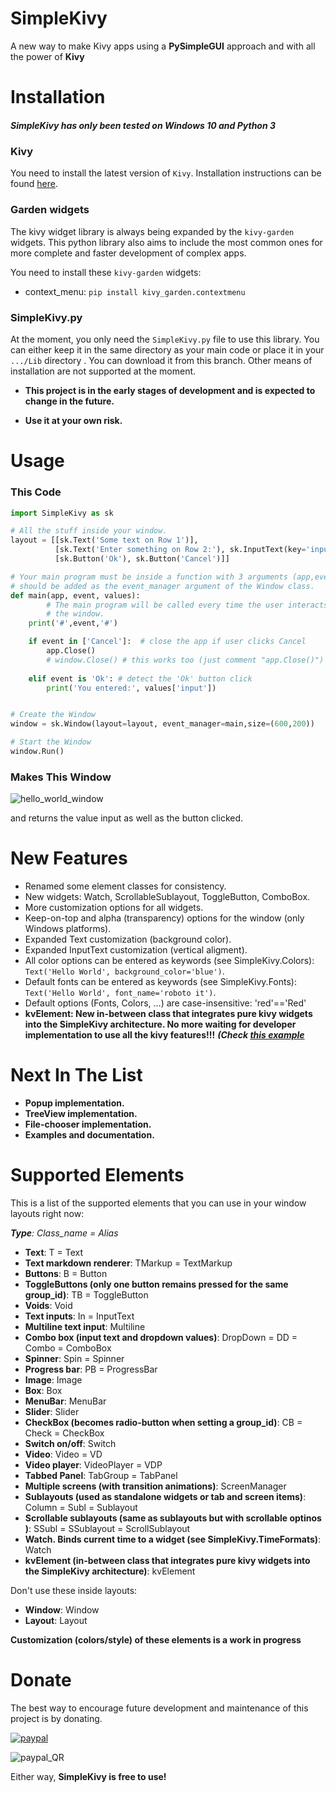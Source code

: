 # SimpleKivy
A new way to make Kivy apps using a **PySimpleGUI** approach and with all the power of **Kivy**

# Installation
##### SimpleKivy has only been tested on **Windows 10** and Python 3
### Kivy
You need to install the latest version of `Kivy`. Installation instructions can be found [here](https://kivy.org/doc/stable/gettingstarted/installation.html).

### Garden widgets
The kivy widget library is always being expanded by the `kivy-garden` widgets. This python library also aims to include the most common ones for more complete and faster development of complex apps.

You need to install these `kivy-garden` widgets:

* context_menu: ```pip install kivy_garden.contextmenu```

### SimpleKivy.py
At the moment, you only need the `SimpleKivy.py` file to use this library. You can either keep it in the same directory as your main code or place it in your `.../Lib` directory . You can download it from this branch.
Other means of installation are not supported at the moment. 

* **This project is in the early stages of development and is expected to change in the future.**

* **Use it at your own risk.**

# Usage

### This Code

```python
import SimpleKivy as sk

# All the stuff inside your window.
layout = [[sk.Text('Some text on Row 1')],
          [sk.Text('Enter something on Row 2:'), sk.InputText(key='input')],
          [sk.Button('Ok'), sk.Button('Cancel')]]

# Your main program must be inside a function with 3 arguments (app,event,values) and 
# should be added as the event_manager argument of the Window class.
def main(app, event, values):
        # The main program will be called every time the user interacts with
        # the window.    
    print('#',event,'#')

    if event in ['Cancel']:  # close the app if user clicks Cancel
        app.Close()
        # window.Close() # this works too (just comment "app.Close()")
    
    elif event is 'Ok': # detect the 'Ok' button click
    	print('You entered:', values['input'])


# Create the Window
window = sk.Window(layout=layout, event_manager=main,size=(600,200))

# Start the Window
window.Run()
```

### Makes This Window

![hello_world_window](https://github.com/SuperMechaDeathChrist/SimpleKivy/raw/master/images/hello_world_window.PNG)

and returns the value input as well as the button clicked.

# New Features
- Renamed some element classes for consistency.
- New widgets: Watch, ScrollableSublayout, ToggleButton, ComboBox.
- More customization options for all widgets.
- Keep-on-top and alpha (transparency) options for the window (only Windows platforms).
- Expanded Text customization (background color).
- Expanded InputText customization (vertical aligment).
- All color options can be entered as keywords (see SimpleKivy.Colors): ```Text('Hello World', background_color='blue')```.
- Default fonts can be entered as keywords (see SimpleKivy.Fonts): ```Text('Hello World', font_name='roboto it')```.
- Default options (Fonts, Colors, ...) are case-insensitive: 'red'=='Red'
- **kvElement: New in-between class that integrates pure kivy widgets into the SimpleKivy architecture. No more waiting for developer implementation to use all the kivy features!!!** ***(Check [this example](example_programs/example_kvelement.py)***

# Next In The List
- **Popup implementation.**
- **TreeView implementation.**
- **File-chooser implementation.**
- **Examples and documentation.**

# Supported Elements
This is a list of the supported elements that you can use in your window layouts right now:

***Type**: Class_name = Alias*
* **Text**: T = Text
* **Text markdown renderer**: TMarkup = TextMarkup
* **Buttons**: B = Button
* **ToggleButtons (only one button remains pressed for the same group_id)**: TB = ToggleButton
* **Voids**: Void
* **Text inputs**: In = InputText
* **Multiline text input**: Multiline
* **Combo box (input text and dropdown values)**: DropDown = DD = Combo = ComboBox
* **Spinner**: Spin = Spinner
* **Progress bar**: PB = ProgressBar
* **Image**: Image
* **Box**: Box
* **MenuBar**: MenuBar
* **Slider**: Slider
* **CheckBox (becomes radio-button when setting a group_id)**: CB = Check = CheckBox
* **Switch on/off**: Switch
* **Video**: Video = VD
* **Video player**: VideoPlayer = VDP
* **Tabbed Panel**: TabGroup = TabPanel
* **Multiple screens (with transition animations)**: ScreenManager
* **Sublayouts (used as standalone widgets or tab and screen items)**: Column = Subl = Sublayout
* **Scrollable sublayouts (same as sublayouts but with scrollable optinos )**: SSubl = SSublayout = ScrollSublayout
* **Watch. Binds current time to a widget (see SimpleKivy.TimeFormats)**: Watch
* **kvElement (in-between class that integrates pure kivy widgets into the SimpleKivy architecture)**: kvElement

Don't use these inside layouts:
* **Window**: Window
* **Layout**: Layout

**Customization (colors/style) of these elements is a work in progress**

# Donate
The best way to encourage future development and maintenance of this project is by donating.


[![paypal](https://www.paypalobjects.com/en_US/MX/i/btn/btn_donateCC_LG.gif)](https://www.paypal.com/cgi-bin/webscr?cmd=_s-xclick&hosted_button_id=339JUWC5BY6UN&source=url)

![paypal_QR](https://github.com/SuperMechaDeathChrist/SimpleKivy/raw/master/images/paypal_QR.png)

Either way, **SimpleKivy is free to use!**
